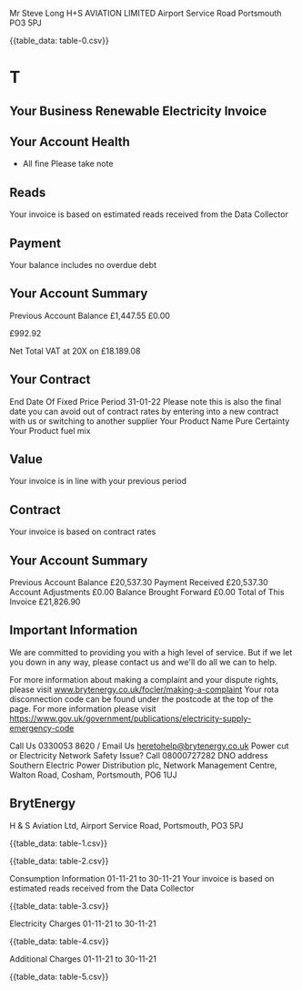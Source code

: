 Mr Steve Long
H+S AVIATION LIMITED
Airport Service Road
Portsmouth
PO3 5PJ

{{table_data: table-0.csv}}

# T 

## Your Business Renewable Electricity Invoice

## Your Account Health

- All fine Please take note


## Reads

Your invoice is based on
estimated reads received
from the Data Collector

## Payment

Your balance includes no overdue debt

## Your Account Summary

Previous Account Balance
£1,447.55
£0.00

£992.92

Net Total
VAT at 20X on $£ 18.189 .08$

## Your Contract

End Date Of Fixed Price Period
31-01-22
Please note this is also the final date you can avoid out of contract rates by entering into a new contract with us or switching to another supplier
Your Product Name
Pure Certainty
Your Product fuel mix

## Value

Your invoice is in line with your previous period

## Contract

Your invoice is based on contract rates

## Your Account Summary

Previous Account Balance
£20,537.30
Payment Received
£20,537.30
Account Adjustments
£0.00
Balance Brought Forward
£0.00
Total of This Invoice
£21,826.90

## Important Information

We are committed to providing you with a high level of service.
But if we let you down in any way, please contact us and we'll do all we can to help.

For more information about making a complaint and your dispute rights, please visit www.brytenergy.co.uk/focler/making-a-complaint
Your rota disconnection code can be found under the postcode at the top of the page. For more information please visit
https://www.gov.uk/government/publications/electricity-supply-emergency-code

Call Us 0330053 8620 / Email Us heretohelp@brytenergy.co.uk
Power cut or Electricity Network Safety Issue?
Call 08000727282
DNO address Southern Electric Power Distribution plc, Network Management Centre, Walton Road, Cosham, Portsmouth, PO6 1UJ

## BrytEnergy

H \& S Aviation Ltd, Airport Service Road, Portsmouth, PO3 5PJ

{{table_data: table-1.csv}}


{{table_data: table-2.csv}}

Consumption Information 01-11-21 to 30-11-21 Your invoice is based on estimated reads received from the Data Collector

{{table_data: table-3.csv}}

Electricity Charges 01-11-21 to 30-11-21

{{table_data: table-4.csv}}

Additional Charges
01-11-21 to 30-11-21

{{table_data: table-5.csv}}
